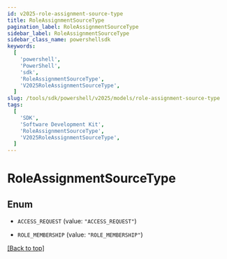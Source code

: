 ```yaml
---
id: v2025-role-assignment-source-type
title: RoleAssignmentSourceType
pagination_label: RoleAssignmentSourceType
sidebar_label: RoleAssignmentSourceType
sidebar_class_name: powershellsdk
keywords:
  [
    'powershell',
    'PowerShell',
    'sdk',
    'RoleAssignmentSourceType',
    'V2025RoleAssignmentSourceType',
  ]
slug: /tools/sdk/powershell/v2025/models/role-assignment-source-type
tags:
  [
    'SDK',
    'Software Development Kit',
    'RoleAssignmentSourceType',
    'V2025RoleAssignmentSourceType',
  ]
---
```


# RoleAssignmentSourceType

## Enum

- `ACCESS_REQUEST` (value: `"ACCESS_REQUEST"`)

- `ROLE_MEMBERSHIP` (value: `"ROLE_MEMBERSHIP"`)

[[Back to top]](#)
